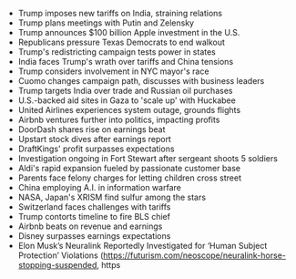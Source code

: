 - Trump imposes new tariffs on India, straining relations
- Trump plans meetings with Putin and Zelensky
- Trump announces $100 billion Apple investment in the U.S.
- Republicans pressure Texas Democrats to end walkout
- Trump's redistricting campaign tests power in states
- India faces Trump's wrath over tariffs and China tensions
- Trump considers involvement in NYC mayor's race
- Cuomo changes campaign path, discusses with business leaders
- Trump targets India over trade and Russian oil purchases
- U.S.-backed aid sites in Gaza to 'scale up' with Huckabee
- United Airlines experiences system outage, grounds flights
- Airbnb ventures further into politics, impacting profits
- DoorDash shares rise on earnings beat
- Upstart stock dives after earnings report
- DraftKings' profit surpasses expectations
- Investigation ongoing in Fort Stewart after sergeant shoots 5 soldiers
- Aldi's rapid expansion fueled by passionate customer base
- Parents face felony charges for letting children cross street
- China employing A.I. in information warfare
- NASA, Japan's XRISM find sulfur among the stars
- Switzerland faces challenges with tariffs
- Trump contorts timeline to fire BLS chief
- Airbnb beats on revenue and earnings
- Disney surpasses earnings expectations
- Elon Musk’s Neuralink Reportedly Investigated for ‘Human Subject Protection’ Violations (https://futurism.com/neoscope/neuralink-horse-stopping-suspended, https